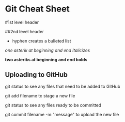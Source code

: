 # Git Cheat Sheet
#1st level header

##2nd level header
- hyphen creates a bulleted list

*one asterik at beginning and end italicizes*

**two asteriks at beginning and end bolds**

## Uploading to GitHub
git status to see any files that need to be added to GitHub

git add filename to stage a new file

git status to see any files ready to be committed

git commit filename -m "message" to upload the new file